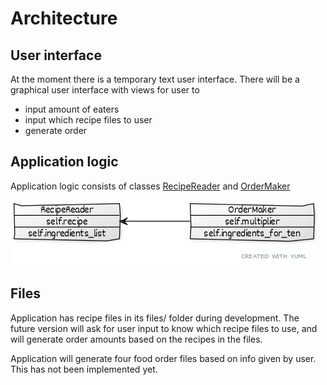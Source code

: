 
# Architecture


## User interface
At the moment there is a temporary text user interface. There will be a graphical user interface with views for user to
- input amount of eaters
- input which recipe files to user
- generate order

## Application logic
Application logic consists of classes [RecipeReader](https://github.com/anuvirtane/ot-harjoitustyo/blob/main/src/recipereader/recipereader.py) and [OrderMaker](https://github.com/anuvirtane/ot-harjoitustyo/blob/main/src/ordermaker/ordermaker.py)

![Classes](../files/classes.jpg)

## Files

Application has recipe files in its files/ folder during development. The future version will ask for user input to know which recipe files to use, and will generate order amounts based on the recipes in the files.

Application will generate four food order files based on info given by user. This has not been implemented yet.





